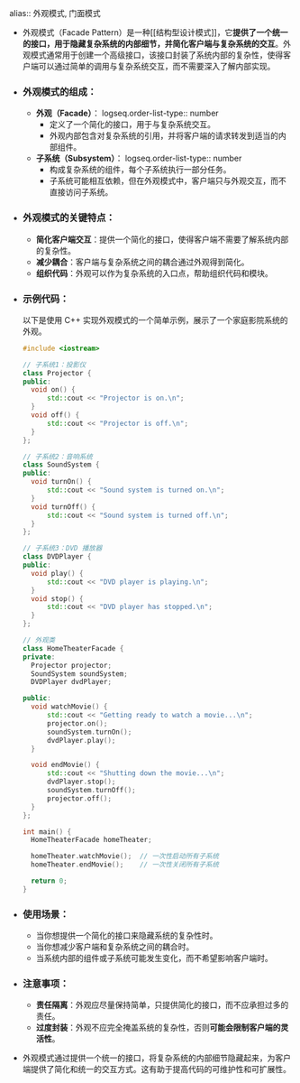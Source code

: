 alias:: 外观模式, 门面模式

- 外观模式（Facade Pattern）是一种[[结构型设计模式]]，它**提供了一个统一的接口，用于隐藏复杂系统的内部细节，并简化客户端与复杂系统的交互**。外观模式通常用于创建一个高级接口，该接口封装了系统内部的复杂性，使得客户端可以通过简单的调用与复杂系统交互，而不需要深入了解内部实现。
- ### 外观模式的组成：
	- **外观（Facade）**：
	  logseq.order-list-type:: number
		- 定义了一个简化的接口，用于与复杂系统交互。
		- 外观内部包含对复杂系统的引用，并将客户端的请求转发到适当的内部组件。
	- **子系统（Subsystem）**：
	  logseq.order-list-type:: number
		- 构成复杂系统的组件，每个子系统执行一部分任务。
		- 子系统可能相互依赖，但在外观模式中，客户端只与外观交互，而不直接访问子系统。
- ### 外观模式的关键特点：
	- **简化客户端交互**：提供一个简化的接口，使得客户端不需要了解系统内部的复杂性。
	- **减少耦合**：客户端与复杂系统之间的耦合通过外观得到简化。
	- **组织代码**：外观可以作为复杂系统的入口点，帮助组织代码和模块。
- ### 示例代码：
  
  以下是使用 C++ 实现外观模式的一个简单示例，展示了一个家庭影院系统的外观。
  
  ```cpp
  #include <iostream>
  
  // 子系统1：投影仪
  class Projector {
  public:
    void on() {
        std::cout << "Projector is on.\n";
    }
    void off() {
        std::cout << "Projector is off.\n";
    }
  };
  
  // 子系统2：音响系统
  class SoundSystem {
  public:
    void turnOn() {
        std::cout << "Sound system is turned on.\n";
    }
    void turnOff() {
        std::cout << "Sound system is turned off.\n";
    }
  };
  
  // 子系统3：DVD 播放器
  class DVDPlayer {
  public:
    void play() {
        std::cout << "DVD player is playing.\n";
    }
    void stop() {
        std::cout << "DVD player has stopped.\n";
    }
  };
  
  // 外观类
  class HomeTheaterFacade {
  private:
    Projector projector;
    SoundSystem soundSystem;
    DVDPlayer dvdPlayer;
  
  public:
    void watchMovie() {
        std::cout << "Getting ready to watch a movie...\n";
        projector.on();
        soundSystem.turnOn();
        dvdPlayer.play();
    }
  
    void endMovie() {
        std::cout << "Shutting down the movie...\n";
        dvdPlayer.stop();
        soundSystem.turnOff();
        projector.off();
    }
  };
  
  int main() {
    HomeTheaterFacade homeTheater;
  
    homeTheater.watchMovie();  // 一次性启动所有子系统
    homeTheater.endMovie();    // 一次性关闭所有子系统
  
    return 0;
  }
  ```
- ### 使用场景：
	- 当你想提供一个简化的接口来隐藏系统的复杂性时。
	- 当你想减少客户端和复杂系统之间的耦合时。
	- 当系统内部的组件或子系统可能发生变化，而不希望影响客户端时。
- ### 注意事项：
	- **责任隔离**：外观应尽量保持简单，只提供简化的接口，而不应承担过多的责任。
	- **过度封装**：外观不应完全掩盖系统的复杂性，否则**可能会限制客户端的灵活性**。
- 外观模式通过提供一个统一的接口，将复杂系统的内部细节隐藏起来，为客户端提供了简化和统一的交互方式。这有助于提高代码的可维护性和可扩展性。